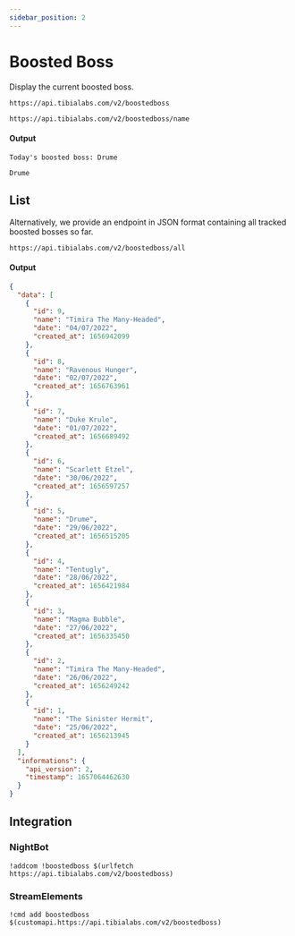 ```yaml
---
sidebar_position: 2
---
```


# Boosted Boss

Display the current boosted boss.

`https://api.tibialabs.com/v2/boostedboss`

`https://api.tibialabs.com/v2/boostedboss/name`

#### Output

```
Today's boosted boss: Drume

Drume
```

## List

Alternatively, we provide an endpoint in JSON format containing all tracked boosted bosses so far.

`https://api.tibialabs.com/v2/boostedboss/all`

#### Output

```json
{
  "data": [
    {
      "id": 9,
      "name": "Timira The Many-Headed",
      "date": "04/07/2022",
      "created_at": 1656942099
    },
    {
      "id": 8,
      "name": "Ravenous Hunger",
      "date": "02/07/2022",
      "created_at": 1656763961
    },
    {
      "id": 7,
      "name": "Duke Krule",
      "date": "01/07/2022",
      "created_at": 1656689492
    },
    {
      "id": 6,
      "name": "Scarlett Etzel",
      "date": "30/06/2022",
      "created_at": 1656597257
    },
    {
      "id": 5,
      "name": "Drume",
      "date": "29/06/2022",
      "created_at": 1656515205
    },
    {
      "id": 4,
      "name": "Tentugly",
      "date": "28/06/2022",
      "created_at": 1656421984
    },
    {
      "id": 3,
      "name": "Magma Bubble",
      "date": "27/06/2022",
      "created_at": 1656335450
    },
    {
      "id": 2,
      "name": "Timira The Many-Headed",
      "date": "26/06/2022",
      "created_at": 1656249242
    },
    {
      "id": 1,
      "name": "The Sinister Hermit",
      "date": "25/06/2022",
      "created_at": 1656213945
    }
  ],
  "informations": {
    "api_version": 2,
    "timestamp": 1657064462630
  }
}
```

## Integration

### NightBot

```
!addcom !boostedboss $(urlfetch https://api.tibialabs.com/v2/boostedboss)
```

### StreamElements

```
!cmd add boostedboss $(customapi.https://api.tibialabs.com/v2/boostedboss)
```
